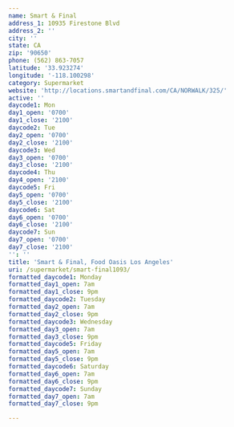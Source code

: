 ```yaml
---
name: Smart & Final
address_1: 10935 Firestone Blvd
address_2: ''
city: ''
state: CA
zip: '90650'
phone: (562) 863-7057
latitude: '33.923274'
longitude: '-118.100298'
category: Supermarket
website: 'http://locations.smartandfinal.com/CA/NORWALK/325/'
active: ''
daycode1: Mon
day1_open: '0700'
day1_close: '2100'
daycode2: Tue
day2_open: '0700'
day2_close: '2100'
daycode3: Wed
day3_open: '0700'
day3_close: '2100'
daycode4: Thu
day4_open: '2100'
daycode5: Fri
day5_open: '0700'
day5_close: '2100'
daycode6: Sat
day6_open: '0700'
day6_close: '2100'
daycode7: Sun
day7_open: '0700'
day7_close: '2100'
'': ''
title: 'Smart & Final, Food Oasis Los Angeles'
uri: /supermarket/smart-final1093/
formatted_daycode1: Monday
formatted_day1_open: 7am
formatted_day1_close: 9pm
formatted_daycode2: Tuesday
formatted_day2_open: 7am
formatted_day2_close: 9pm
formatted_daycode3: Wednesday
formatted_day3_open: 7am
formatted_day3_close: 9pm
formatted_daycode5: Friday
formatted_day5_open: 7am
formatted_day5_close: 9pm
formatted_daycode6: Saturday
formatted_day6_open: 7am
formatted_day6_close: 9pm
formatted_daycode7: Sunday
formatted_day7_open: 7am
formatted_day7_close: 9pm

---
```


